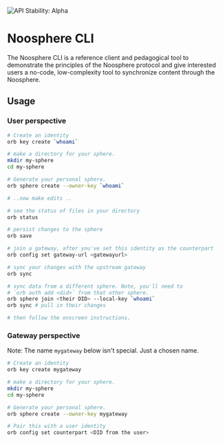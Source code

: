 ![API Stability: Alpha](https://img.shields.io/badge/API%20Stability-Alpha-red)

# Noosphere CLI

The Noosphere CLI is a reference client and pedagogical tool to demonstrate
the principles of the Noosphere protocol and give interested users a
no-code, low-complexity tool to synchronize content through the Noosphere.


## Usage
### User perspective
```sh
# Create an identity
orb key create `whoami`

# make a directory for your sphere.
mkdir my-sphere
cd my-sphere

# Generate your personal sphere.
orb sphere create --owner-key `whoami`

# ..now make edits ..

# see the status of files in your directory
orb status

# persist changes to the sphere
orb save

# join a gateway, after you've set this identity as the counterpart
orb config set gateway-url <gatewayurl>

# sync your changes with the upstream gateway
orb sync

# sync data from a different sphere. Note, you'll need to
# `orb auth add <did>` from that other sphere.
orb sphere join <their DID> --local-key `whoami`
orb sync # pull in their changes

# then follow the onscreen instructions.
```

### Gateway perspective
Note: The name `mygateway` below isn't special. Just a chosen name.

```sh
# Create an identity
orb key create mygateway

# make a directory for your sphere.
mkdir my-sphere
cd my-sphere

# Generate your personal sphere.
orb sphere create --owner-key mygateway

# Pair this with a user identity
orb config set counterpart <DID from the user>
```
